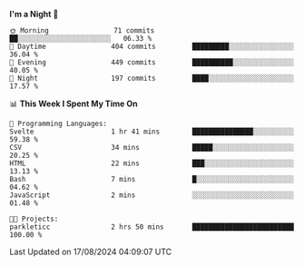 <!--START_SECTION:waka-->
**I'm a Night 🦉** 

```text
🌞 Morning                71 commits          ██░░░░░░░░░░░░░░░░░░░░░░░   06.33 % 
🌆 Daytime                404 commits         █████████░░░░░░░░░░░░░░░░   36.04 % 
🌃 Evening                449 commits         ██████████░░░░░░░░░░░░░░░   40.05 % 
🌙 Night                  197 commits         ████░░░░░░░░░░░░░░░░░░░░░   17.57 % 
```


📊 **This Week I Spent My Time On** 

```text
💬 Programming Languages: 
Svelte                   1 hr 41 mins        ███████████████░░░░░░░░░░   59.38 % 
CSV                      34 mins             █████░░░░░░░░░░░░░░░░░░░░   20.25 % 
HTML                     22 mins             ███░░░░░░░░░░░░░░░░░░░░░░   13.13 % 
Bash                     7 mins              █░░░░░░░░░░░░░░░░░░░░░░░░   04.62 % 
JavaScript               2 mins              ░░░░░░░░░░░░░░░░░░░░░░░░░   01.48 % 

🐱‍💻 Projects: 
parkleticc               2 hrs 50 mins       █████████████████████████   100.00 % 
```


 Last Updated on 17/08/2024 04:09:07 UTC
<!--END_SECTION:waka-->
